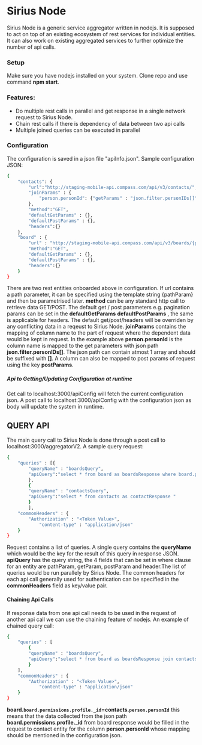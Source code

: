 # Sirius Node

Sirius Node is a generic service aggregator written in nodejs. It is supposed to act on top of an existing ecosystem of rest services for individual entities. It can also work on existing aggregated services to further optimize the number of api calls.
### Setup
Make sure you have nodejs installed on your system. Clone repo and use command **npm start**.

### Features:
  - Do multiple rest calls in parallel and get response in a single network request to Sirius Node.
  - Chain rest calls if there is dependency of data between two api calls
  - Multiple joined queries can be executed in parallel

### Configuration

The configuration is saved in a json file "apiInfo.json". Sample configuration JSON:
```sh
{
    "contacts": {
        "url":"http://staging-mobile-api.compass.com/api/v3/contacts/",
        "joinParams" : {
            "person.personId": {"getParams" : "json.filter.personIDs[]"}
        },
        "method":"GET",
        "defaultGetParams" : {},
        "defaultPostParams" : {},
        "headers":{}
    },
    "board" : {
        "url" : "http://staging-mobile-api.compass.com/api/v3/boards/{pathParam}",
        "method":"GET",
        "defaultGetParams" : {},
        "defaultPostParams" : {},
        "headers":{}
    }
}
```
There are two rest entities onboarded above in configuration. If url contains a path parameter, it can be specified using the template string {pathParam} and then be parametrised later. **method** can be any standard http call to retrieve data GET/POST. The default get / post parameters e.g. pagination params can be set in the **defaultGetParams** **defaultPostParams** , the same is applicable for headers. The default get/post/headers will be overriden by any conflicting data in a reqeust to Sirius Node. 
**joinParams** contains the mapping of column name to the part of request where the dependent data would be kept in request. In the example above **person.personId** is the column name is mapped to the get parameters with json path **json.filter.personIDs[]**. The json path can contain atmost 1 array and should be suffixed with **[]**. A column can also be mapped to post params of request using the key **postParams**.

##### Api to Getting/Updating Configuration at runtime
Get call to localhost:3000/apiConfig will fetch the current configuration json. A post call to localhost:3000/apiConfig with the configuration json as body will update the system in runtime.

## QUERY API
The main query call to Sirius Node is done through a post call to localhost:3000/aggregatorV2. A sample query request:
```sh
{
    "queries" : [{
    	"queryName" : "boardsQuery",
    	"apiQuery":"select * from board as boardsResponse where board.pathParam=\"5f18309565f0aa00015ae939\" "
    	},
    	{
    	"queryName" : "contactsQuery",
    	"apiQuery":"select * from contacts as contactResponse "
    	}
    	],
    "commonHeaders" : {
    	"Authorization" : "<Token Value>",
            "content-type" : "application/json"
    }
}
```
Request contains a list of queries. A single query contains the **queryName** which would be the key for the result of this query in response JSON. **apiQuery** has the query string, the 4 fields that can be set in where clause for an entity are pathParam, getParam, postParam and header.The list of queries would be run parallely by Sirius Node. The common headers for each api call generally used for authentication can be specified in the **commonHeaders** field as key/value pair.

#### Chaining Api Calls
If response data from one api call needs to be used in the request of another api call we can use the chaining feature of nodejs. An example of chained query call:
```sh
{
    "queries" : [
    	{
    	"queryName" : "boardsQuery",
    	"apiQuery":"select * from board as boardsResponse join contacts as contactResponse on board.`board.permissions.profile._id`=contacts.`person.personId` where board.pathParam=\"5f18309565f0aa00015ae939\" "
    	}
    ],
    "commonHeaders" : {
    	"Authorization" : "<Token Value>",
            "content-type" : "application/json"
    }
}
```
**board.`board.permissions.profile._id`=contacts.`person.personId`** this means that the data collected from the json path **board.permissions.profile._id** from board response would be filled in the request to contact entity for the column **person.personId** whose mapping should be mentioned in the configuration json.